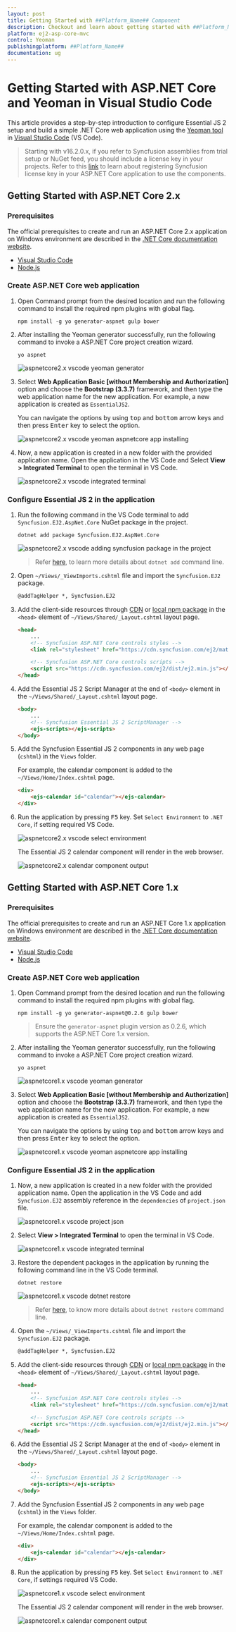 ```yaml
---
layout: post
title: Getting Started with ##Platform_Name## Component
description: Checkout and learn about getting started with ##Platform_Name## component of Syncfusion Essential JS 2 and more details.
platform: ej2-asp-core-mvc
control: Yeoman
publishingplatform: ##Platform_Name##
documentation: ug
---
```


<!-- markdownlint-disable MD024 -->

# Getting Started with ASP.NET Core and Yeoman in Visual Studio Code

This article provides a step-by-step introduction to configure Essential JS 2 setup and build a simple .NET Core web application using the [Yeoman tool](http://yeoman.io/#) in [Visual Studio Code](https://code.visualstudio.com/) (VS Code).

> Starting with v16.2.0.x, if you refer to Syncfusion assemblies from trial setup or NuGet feed, you should include a license key in your projects. Refer to this [link](https://help.syncfusion.com/common/essential-studio/licensing/license-key) to learn about registering Syncfusion license key in your ASP.NET Core application to use the components.

## Getting Started with ASP.NET Core 2.x

### Prerequisites

The official prerequisites to create and run an ASP.NET Core 2.x application on Windows environment are described in the [.NET Core documentation website](https://docs.microsoft.com/en-us/dotnet/core/windows-prerequisites?tabs=netcore2x).

* [Visual Studio Code](https://code.visualstudio.com/)
* [Node.js](https://nodejs.org/en/)

### Create ASP.NET Core web application

1. Open Command prompt from the desired location and run the following command to install the required npm plugins with global flag.

    ```
    npm install -g yo generator-aspnet gulp bower
    ```

2. After installing the Yeoman generator successfully, run the following command to invoke a ASP.NET Core project creation wizard.

    ```
    yo aspnet
    ```

    ![aspnetcore2.x vscode yeoman generator](images/aspnetcore-vscode-yeoman.png)

3. Select **Web Application Basic [without Membership and Authorization]** option and choose the **Bootstrap (3.3.7)** framework, and then type the web application name for the new application. For example, a new application is created as `EssentialJS2`.

    You can navigate the options by using <kbd>top</kbd> and <kbd>bottom</kbd> arrow keys and then press <kbd>Enter</kbd> key to select the option.

    ![aspnetcore2.x vscode yeoman aspnetcore app installing](images/aspnetcore-vscode-yeoman-installing.png)

4. Now, a new application is created in a new folder with the provided application name. Open the application in the VS Code and Select **View > Integrated Terminal** to open the terminal in VS Code.

    ![aspnetcore2.x vscode integrated terminal](images/aspnetcore-vscode-terminal.png)

### Configure Essential JS 2 in the application

1. Run the following command in the VS Code terminal to add `Syncfusion.EJ2.AspNet.Core` NuGet package in the project.

    ```
    dotnet add package Syncfusion.EJ2.AspNet.Core
    ```

    ![aspnetcore2.x vscode adding syncfusion package in the project](images/dotnetnew.png)

    > Refer [here](https://docs.microsoft.com/en-us/dotnet/core/tools/dotnet-add-package), to learn more details about `dotnet add` command line.

2. Open `~/Views/_ViewImports.cshtml` file and import the `Syncfusion.EJ2` package.

    ```html
    @addTagHelper *, Syncfusion.EJ2
    ```

3. Add the client-side resources through [CDN](https://ej2.syncfusion.com/documentation/base/deployment.html?lang=typescript#cdn) or [local npm package](https://www.npmjs.com/package/@syncfusion/ej2) in the `<head>` element of `~/Views/Shared/_Layout.cshtml` layout page.

    ```html
    <head>
        ...
        <!-- Syncfusion ASP.NET Core controls styles -->
        <link rel="stylesheet" href="https://cdn.syncfusion.com/ej2/material.css" />

        <!-- Syncfusion ASP.NET Core controls scripts -->
        <script src="https://cdn.syncfusion.com/ej2/dist/ej2.min.js"></script>
    </head>
    ```

4. Add the Essential JS 2 Script Manager at the end of `<body>` element in the `~/Views/Shared/_Layout.cshtml` layout page.

    ```html
    <body>
        ...
        <!-- Syncfusion Essential JS 2 ScriptManager -->
        <ejs-scripts></ejs-scripts>
    </body>
    ```

5. Add the Syncfusion Essential JS 2 components in any web page (`cshtml`) in the `Views` folder.

    For example, the calendar component is added to the `~/Views/Home/Index.cshtml` page.

    ```html
    <div>
        <ejs-calendar id="calendar"></ejs-calendar>
    </div>
    ```

6. Run the application by pressing <kbd>F5</kbd> key. Set `Select Environment` to `.NET Core`, if setting required VS Code.

    ![aspnetcore2.x vscode select environment](images/aspnetcore-vscode-core-environment.png)

    The Essential JS 2 calendar component will render in the web browser.

    ![aspnetcore2.x calendar component output](images/aspnetcore-calendar.png)

## Getting Started with ASP.NET Core 1.x

### Prerequisites

The official prerequisites to create and run an ASP.NET Core 1.x application on Windows environment are described in the [.NET Core documentation website](https://docs.microsoft.com/en-us/dotnet/core/windows-prerequisites?tabs=netcore1x).

* [Visual Studio Code](https://code.visualstudio.com/)
* [Node.js](https://nodejs.org/en/)

### Create ASP.NET Core web application

1. Open Command prompt from the desired location and run the following command to install the required npm plugins with global flag.

    ```
    npm install -g yo generator-aspnet@0.2.6 gulp bower
    ```

    > Ensure the `generator-aspnet` plugin version as 0.2.6, which supports the ASP.NET Core 1.x version.

2. After installing the Yeoman generator successfully, run the following command to invoke a ASP.NET Core project creation wizard.

    ```
    yo aspnet
    ```

    ![aspnetcore1.x vscode yeoman generator](images/aspnetcore-vscode-yeoman.png)

3. Select **Web Application Basic [without Membership and Authorization]** option and choose the **Bootstrap (3.3.7)** framework, and then type the web application name for the new application. For example, a new application is created as `EssentialJS2`.

    You can navigate the options by using <kbd>top</kbd> and <kbd>bottom</kbd> arrow keys and then press <kbd>Enter</kbd> key to select the option.

    ![aspnetcore1.x vscode yeoman aspnetcore app installing](images/aspnetcore-vscode-yeoman-installing.png)

### Configure Essential JS 2 in the application

1. Now, a new application is created in a new folder with the provided application name. Open the application in the VS Code and add `Syncfusion.EJ2` assembly reference in the `dependencies` of `project.json` file.

    ![aspnetcore1.x vscode project json](images/nugetpackage-version.png)

2. Select **View > Integrated Terminal** to open the terminal in VS Code.

    ![aspnetcore1.x vscode integrated terminal](images/aspnetcore-vscode-terminal.png)

3. Restore the dependent packages in the application by running the following command line in the VS Code terminal.

    ```
    dotnet restore
    ```

    ![aspnetcore1.x vscode dotnet restore](images/aspnetcore1x-vscode-dotnet-restore.png)

    > Refer [here](https://docs.microsoft.com/en-us/dotnet/core/tools/dotnet-restore?tabs=netcore1x), to know more details about `dotnet restore` command line.

4. Open the `~/Views/_ViewImports.cshtml` file and import the `Syncfusion.EJ2` package.

    ```html
    @addTagHelper *, Syncfusion.EJ2
    ```

5. Add the client-side resources through [CDN](https://ej2.syncfusion.com/documentation/base/deployment.html?lang=typescript#cdn) or [local npm package](https://www.npmjs.com/package/@syncfusion/ej2) in the `<head>` element of `~/Views/Shared/_Layout.cshtml` layout page.

    ```html
    <head>
        ...
        <!-- Syncfusion ASP.NET Core controls styles -->
        <link rel="stylesheet" href="https://cdn.syncfusion.com/ej2/material.css" />

        <!-- Syncfusion ASP.NET Core controls scripts -->
        <script src="https://cdn.syncfusion.com/ej2/dist/ej2.min.js"></script>
    </head>
    ```

6. Add the Essential JS 2 Script Manager at the end of `<body>` element in the `~/Views/Shared/_Layout.cshtml` layout page.

    ```html
    <body>
        ...
        <!-- Syncfusion Essential JS 2 ScriptManager -->
        <ejs-scripts></ejs-scripts>
    </body>
    ```

7. Add the Syncfusion Essential JS 2 components in any web page (`cshtml`) in the `Views` folder.

    For example, the calendar component is added to the `~/Views/Home/Index.cshtml` page.

    ```html
    <div>
        <ejs-calendar id="calendar"></ejs-calendar>
    </div>
    ```

8. Run the application by pressing <kbd>F5</kbd> key. Set `Select Environment` to `.NET Core`, if settings required VS Code.

    ![aspnetcore1.x vscode select environment](images/aspnetcore-vscode-core-environment.png)

    The Essential JS 2 calendar component will render in the web browser.

    ![aspnetcore1.x calendar component output](images/aspnetcore-calendar.png)
